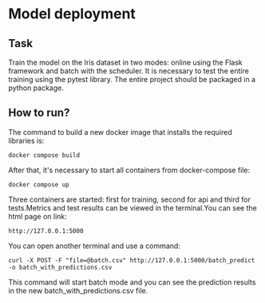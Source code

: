 # Model deployment

## Task

Train the model on the Iris dataset in two modes: online using the Flask framework and batch with the scheduler. It is necessary to test the entire training using the pytest library. The entire project should be packaged in a python package.

## How to run?

The command to build a new docker image that installs the required libraries is:
```
docker compose build
```
After that, it's necessary to start all containers from docker-compose file:
```
docker compose up
```

Three containers are started: first for training, second for api and third for tests.Metrics and test results can be viewed in the terminal.You can see the html page on link:
```
http://127.0.0.1:5000
```
You can open another terminal and use a command:
```
curl -X POST -F "file=@batch.csv" http://127.0.0.1:5000/batch_predict -o batch_with_predictions.csv
```
This command will start batch mode and you can see the prediction results in the new batch_with_predictions.csv file.

